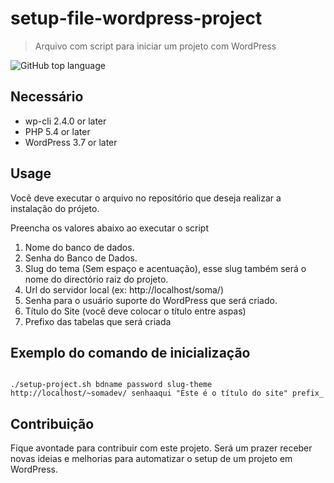 # setup-file-wordpress-project
> Arquivo com script para iniciar um projeto com WordPress

<img alt="GitHub top language" src="https://img.shields.io/github/languages/top/agenciasoma/setup-file-wordpress-project">

## Necessário

- wp-cli 2.4.0 or later
- PHP 5.4 or later
- WordPress 3.7 or later

## Usage

Você deve executar o arquivo no repositório que deseja realizar a instalação do prójeto.

Preencha os valores abaixo ao executar o script

1. Nome do banco de dados.
2. Senha do Banco de Dados.
3. Slug do tema (Sem espaço e acentuação), esse slug também será o nome do directório raiz do projeto.
4. Url do servidor local (ex: http://localhost/soma/)
5. Senha para o usuário suporte do WordPress que será criado.
6. Título do Site (você deve colocar o título entre aspas)
7. Prefixo das tabelas que será criada


## Exemplo do comando de inicialização

```

./setup-project.sh bdname password slug-theme http://localhost/~somadev/ senhaaqui "Este é o título do site" prefix_

```

## Contribuição

Fique avontade para contribuir com este projeto.
Será um prazer receber novas ideias e melhorias para automatizar o setup de um projeto em WordPress.
